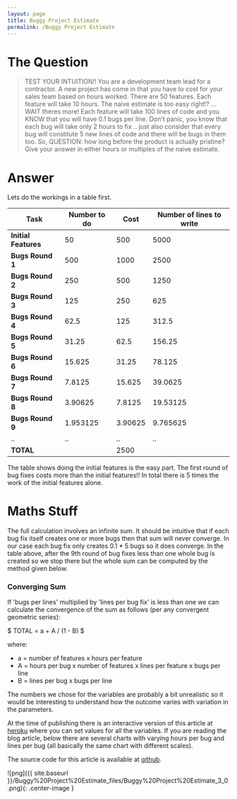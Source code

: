 ```yaml
---
layout: page
title: Buggy Project Estimate
permalink: /Buggy Project Estimate
---
```


# The Question

> TEST YOUR INTUITION!! You are a development team lead for a contractor. A new project has come in that you have to cost for your sales team based on hours worked. There are 50 features. Each feature will take 10 hours. The naive estimate is too easy right!? ... WAIT theres more! Each feature will take 100 lines of code and you KNOW that you will have 0.1 bugs per line. Don't panic, you know that each bug will take only 2 hours to fix .. just also consider that every bug will constitute 5 new lines of code and there will be bugs in them too. So, QUESTION: how long before the product is actually pristine? Give your answer in either hours or multiples of the naive estimate.

# Answer

Lets do the workings in a table first.

| **Task**             | **Number to do** | **Cost** | **Number of lines to write** |
| -------------------- | ---------------- | -------- | ---------------------------- |
| **Initial Features** | 50               | 500      | 5000                         |
| **Bugs Round 1**     | 500              | 1000     | 2500                         |
| **Bugs Round 2**     | 250              | 500      | 1250                         |
| **Bugs Round 3**     | 125              | 250      | 625                          |
| **Bugs Round 4**     | 62.5             | 125      | 312.5                        |
| **Bugs Round 5**     | 31.25            | 62.5     | 156.25                       |
| **Bugs Round 6**     | 15.625           | 31.25    | 78.125                       |
| **Bugs Round 7**     | 7.8125           | 15.625   | 39.0625                      |
| **Bugs Round 8**     | 3.90625          | 7.8125   | 19.53125                     |
| **Bugs Round 9**     | 1.953125         | 3.90625  | 9.765625                     |
| .. | .. | .. | .. | .. |
| **TOTAL**     |         |  2500 |                     |


The table shows doing the initial features is the easy part. The first round of bug fixes costs more than the initial features!! In total there is 5 times the work of the initial features alone. 


# Maths Stuff

The full calculation involves an infinite sum. It should be intuitive that if each bug fix itself creates one or more bugs then that sum will never converge. In our case each bug fix only creates 0.1 * 5 bugs so it does converge. In the table above, after the 9th round of bug fixes less than one whole bug is created so we stop there but the whole sum can be computed by the method given below. 

### Converging Sum
If 'bugs per lines' multiplied by 'lines per bug fix' is less than one we can calculate the convergence of the sum as follows (per any convergent geometric series):

$ TOTAL = a + A / (1 - B) $

where:
- a = number of features x hours per feature
- A = hours per bug x number of features x lines per feature x bugs per line
- B = lines per bug x bugs per line

The numbers we chose for the variables are probably a bit unrealistic so it would be interesting to understand how the outcome varies with variation in the parameters.

At the time of publishing there is an interactive version of this article at [heroku](https://evening-beyond-80526.herokuapp.com/) where you can set values for all the variables. If you are reading the blog article, below there are several charts with varying hours per bug and lines per bug (all basically the same chart with different scales).

The source code for this article is available at [github](https://github.com/hugoleeney/jupyter_notebooks/blob/main/Dev/Buggy%20Project%20Estimate.ipynb).

![png]({{ site.baseurl }}/Buggy%20Project%20Estimate_files/Buggy%20Project%20Estimate_3_0.png){: .center-image }
